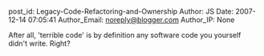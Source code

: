 post_id: Legacy-Code-Refactoring-and-Ownership
Author: JS
Date: 2007-12-14 07:05:41
Author_Email: noreply@blogger.com
Author_IP: None

After all, &#39;terrible code&#39; is by definition any software code you yourself didn&#39;t write.  Right?
